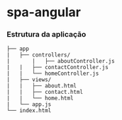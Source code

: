 # spa-angular

### Estrutura da aplicação
```
├── app
|	├── controllers/
|       |	├── aboutController.js
|	|	├── contactController.js
|	|	└── homeController.js
|	├── views/
|	|	├── about.html
|	|	├── contact.html
|	|	└── home.html
|	└── app.js
└── index.html
```
